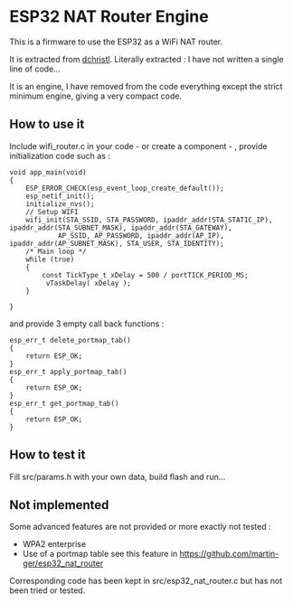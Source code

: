 # ESP32 NAT Router Engine 

This is a firmware to use the ESP32 as a  WiFi NAT router.

It is extracted from [dchristl](https://github.com/dchristl/esp32_nat_router_extended). Literally extracted : I have not written a single line of code...

It is an engine, I have removed from the code everything except the strict minimum engine, giving a very compact code.


## How to use it

Include wifi_router.c in your code - or create a component - ,  provide initialization code such as :

```
void app_main(void)
{
    ESP_ERROR_CHECK(esp_event_loop_create_default());
    esp_netif_init();
    initialize_nvs();
    // Setup WIFI
    wifi_init(STA_SSID, STA_PASSWORD, ipaddr_addr(STA_STATIC_IP), ipaddr_addr(STA_SUBNET_MASK), ipaddr_addr(STA_GATEWAY), 
			AP_SSID, AP_PASSWORD, ipaddr_addr(AP_IP), ipaddr_addr(AP_SUBNET_MASK), STA_USER, STA_IDENTITY);
    /* Main loop */
    while (true)
    {
		const TickType_t xDelay = 500 / portTICK_PERIOD_MS;
		 vTaskDelay( xDelay );
    }

}
```

and provide 3 empty call back functions :
```
esp_err_t delete_portmap_tab()
{
    return ESP_OK;
}
esp_err_t apply_portmap_tab()
{
    return ESP_OK;
}
esp_err_t get_portmap_tab()
{
    return ESP_OK;
}
```
## How to test it

Fill src/params.h with your own data, build flash and run...

## Not implemented


Some advanced features are not provided or more exactly not tested :

   * WPA2 enterprise
   * Use of a portmap table see this feature in https://github.com/martin-ger/esp32_nat_router

Corresponding code has been kept in src/esp32_nat_router.c but has not been tried or tested.


